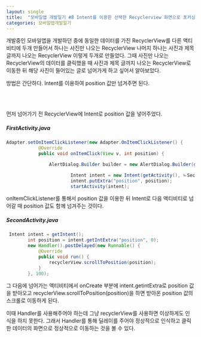 ```yaml
---
layout: single
title:  "모바일앱 개발일기 #8 Intent를 이용한 선택한 Recyclerview 화면으로 포커싱하기"
categories: 모바일앱개발일기
---
```


개발중인 모바일앱을 개발하던 중에 동일한 데이터를 가진 RecyclerView를 다른 액티비티에 두개 만들어서 하나는 사진만 나오는 RecyclerView 나머지 하나는 사진과 제목 글까지 나오는 RecyclerView 이렇게 두개로 만들었다. 그때 사진만 나오는 RecyclerView의 데이터를 클릭했을 때 사진과 제목 글까지 나오는 RecyclerView로 이동한 뒤 해당 사진이 들어있는 글로 넘어가게 하고 싶어서 알아보았다.

방법은 간단하다. Intent를 이용하여 position 값만 넘겨주면 된다.

 <br/><br/>

먼저 넘어가기 전 RecyclerView에 Intent로 position 값을 넣어주었다.

##### FirstActivity.java

```java
Adapter.setOnItemClickListener(new Adapter.OnItemClickListener() {
            @Override
            public void onItemClick(View v, int position) {

                AlertDialog.Builder builder = new AlertDialog.Builder(getContext());

                        Intent intent = new Intent(getActivity(), ㄴSecondActivity.class);
                        intent.putExtra("position", position);
                        startActivity(intent);
```

onItemClickListener를 통해서 position 값을 이용한 뒤 Intent로 다음 액티비티로 넘어갈 때 position 값도 함께 넘겨주는 것이다.



##### SecondActivity.java

```java
 Intent intent = getIntent();
        int position = intent.getIntExtra("position", 0);
        new Handler().postDelayed(new Runnable() {
            @Override
            public void run() {
                recyclerView.scrollToPosition(position);
            }
        }, 100);
```

그 다음에 넘어가는 액티비티에서 onCreate 부분에 intent.getintExtra로 position 값을 받아오고 recyclerView.scrollToPosition(position)을 하면 받아온 position 값의 스크롤로 이동하게 된다. 

이때 Handler를 사용해주어야 하는데 그냥 recyclerView를 사용하면 이상하게도 인식을 하지 못한다. 그래서 Handler를 통해 딜레이를 주어야 정상적으로 인식하고 클릭한 데이터의 화면으로 정상적으로 이동하는 것을 볼 수 있다.
